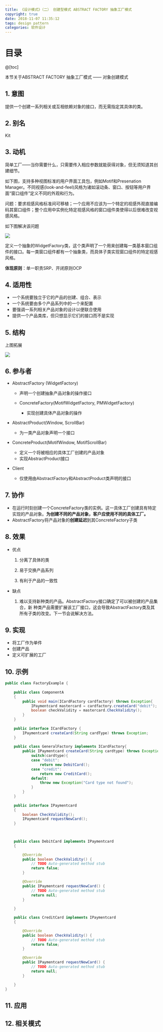 ```yaml
---
title: 《设计模式》（二） 创建型模式 ABSTRACT FACTORY 抽象工厂模式
copyright: true
date: 2018-11-07 11:35:12
tags: design pattern
categories: 软件设计
---
```


# 目录

@[toc]



本节关于ABSTRACT FACTORY 抽象工厂模式 —— 对象创建模式

 

## 1. 意图

提供一个创建一系列相关或互相依赖对象的接口，而无需指定其具体的类。



## 2. 别名

Kit



## 3. 动机

简单工厂——当你需要什么，只需要传入相应参数就能获得对象，但无须知道其创建细节。



如下图，支持多种视图标准的用户界面工具包，例如Motif和Presenation Manager。不同视感(look-and-feel)风格为诸如滚动条、窗口、按钮等用户界面“窗口组件”定义不同的外观和行为。

问题：要求视感风格标准间可移植；一个应用不应该为一个特定的视感外观直接编码其窗口组件；整个应用中实例化特定视感风格的窗口组件类使得以后很难改变视感风格。

如下图解决该问题

![](https://raw.githubusercontent.com/ShortPupil/ShortPupil.github.io/hexo/source/_posts/pictures/abstract_factory_1.png)

定义一个抽象的WidgetFactory类，这个类声明了一个用来创建每一类基本窗口组件的接口。每一类窗口组件都有一个抽象类，而具体子类实现窗口组件的特定视感风格。

**体现原则**：单一职责SRP、开闭原则OCP



## 4. 适用性

- 一个系统要独立于它的产品的创建、组合、表示
- 一个系统要由多个产品系列中的一个来配置
- 要强调一系列相关产品对象的设计以便联合使用
- 提供一个产品类库，但只想显示它们的接口而不是实现



## 5. 结构

上图拓展

![](https://raw.githubusercontent.com/ShortPupil/ShortPupil.github.io/hexo/source/_posts/pictures/abstract_factory_2.png)



## 6. 参与者

- AbstractFactory (WidgetFactory) 

  - 声明一个创建抽象产品对象的操作接口

  - ConcreteFactory(MotifWidgetFactory, PMWidgetFactory)
    - 实现创建具体产品对象的操作
- AbstractProduct(Window, ScrollBar)
  - 为一类产品对象声明一个接口
- ConcreteProduct(MotifWindow, MotifScrollBar)
  - 定义一个将被相应的具体工厂创建的产品对象
  - 实现AbstractProduct接口
- Client
  - 仅使用由AbstractFactory和AbstractProduct类声明的接口



## 7. 协作

- 在运行时刻创建一个ConcreteFactory类的实例。这一具体工厂创建具有特定实现的产品对象。**为创建不同的产品对象，客户应使用不同的具体工厂。**
- AbstractFactory将产品对象的**创建延迟**到其ConcreteFactory子类



## 8. 效果

- 优点

  1. 分离了具体的类

  2. 易于交换产品系列

  3. 有利于产品的一致性

- 缺点
  1. 难以支持新种类的产品。AbstractFactory接口确定了可以被创建的产品集合，新 种类产品需要扩展该工厂接口，这会导致AbstractFactory类及其所有子类的改变。下一节会说解决方法。



## 9. 实现

- 将工厂作为单件
- 创建产品
- 定义可扩展的工厂



## 10. 示例

```java
public class FactoryExample {
	
	public class ComponentA
	{
		public void main(ICardFactory cardfactory) throws Exception{
			IPaymentcard mastercard = cardfactory.createCard("debit");
			boolean checkValidity = mastercard.CheckValidity();
		}
	}
	
	public interface ICardFactory {
		IPaymentcard createCard(String cardType) throws Exception;
	}
	
	public class GeneralFactory implements ICardFactory{
		public IPaymentcard createCard(String cardtype) throws Exception{
			switch(cardtype){
			case "debit":
				return new DebitCard();
			case "credit":
				return new CreditCard();
			default:
				throw new Exception("Card type not found");
			}
		}
	}
	
	public interface IPaymentcard
	{
		boolean CheckValidity();
		IPaymentcard requestNewCard();
	}
	
	

	public class DebitCard implements IPaymentcard
	{

		@Override
		public boolean CheckValidity() {
			// TODO Auto-generated method stub
			return false;
		}

		@Override
		public IPaymentcard requestNewCard() {
			// TODO Auto-generated method stub
			return null;
		}
		
	}

	public class CreditCard implements IPaymentcard
	{

		@Override
		public boolean CheckValidity() {
			// TODO Auto-generated method stub
			return false;
		}

		@Override
		public IPaymentcard requestNewCard() {
			// TODO Auto-generated method stub
			return null;
		}

	}
}

```



## 11. 应用



## 12. 相关模式